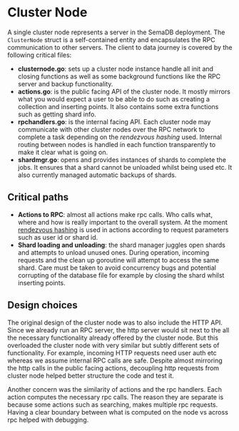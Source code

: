 # Cluster Node

A single cluster node represents a server in the SemaDB deployment. The `ClusterNode` struct is a self-contained entity and encapsulates the RPC communication to other servers. The client to data journey is covered by the following critical files:

- **clusternode.go**: sets up a cluster node instance handle all init and closing functions as well as some background functions like the RPC server and backup functionality.
- **actions.go**: is the public facing API of the cluster node. It mostly mirrors what you would expect a user to be able to do such as creating a collection and inserting points. It also contains some extra functions such as getting shard info.
- **rpchandlers.go**: is the internal facing API. Each cluster node may communicate with other cluster nodes over the RPC network to complete a task depending on the *rendezvous hashing* used. Internal routing between nodes is handled in each function transparently to make it clear what is going on.
- **shardmgr.go**: opens and provides instances of shards to complete the jobs. It ensures that a shard cannot be unloaded whilst being used etc. It also currently managed automatic backups of shards.

## Critical paths

- **Actions to RPC**: almost all actions make rpc calls. Who calls what, where and how is really important to the overall system. At the moment [rendezvous hashing](https://en.wikipedia.org/wiki/Rendezvous_hashing) is used in actions according to request parameters such as user id or shard id.
- **Shard loading and unloading**: the shard manager juggles open shards and attempts to unload unused ones. During operation, incoming requests and the clean up goroutine will attempt to access the same shard. Care must be taken to avoid concurrency bugs and potential corrupting of the database file for example by closing the shard whilst inserting points.

## Design choices

The original design of the cluster node was to also include the HTTP API. Since we already run an RPC server, the http server would sit next to the all the necessary functionality already offered by the cluster node. But this overloaded the cluster node with very similar but subtly different sets of functionality. For example, incoming HTTP requests need user auth etc whereas we assume internal RPC calls are safe. Despite almost mirroring the http calls in the public facing actions, decoupling http requests from cluster node helped better structure the code and test it.

Another concern was the similarity of actions and the rpc handlers. Each action computes the necessary rpc calls. The reason they are separate is because some actions such as searching, makes multiple rpc requests. Having a clear boundary between what is computed on the node vs across rpc helped with debugging.
